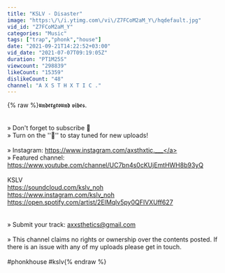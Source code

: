 ```yaml
---
title: "KSLV - Disaster"
image: "https:\/\/i.ytimg.com\/vi\/Z7FCoM2aM_Y\/hqdefault.jpg"
vid_id: "Z7FCoM2aM_Y"
categories: "Music"
tags: ["trap","phonk","house"]
date: "2021-09-21T14:22:52+03:00"
vid_date: "2021-07-07T09:19:05Z"
duration: "PT1M25S"
viewcount: "298839"
likeCount: "15359"
dislikeCount: "48"
channel: "A X S T H X T I C ."
---
```

{% raw %}𝖚𝖓𝖉𝖊𝖗𝖌𝖗𝖔𝖚𝖓𝖉 𝖛𝖎𝖇𝖊𝖘.<br /><br /><br />» Don't forget to subscribe 🖤<br />» Turn on the ''🔔'' to stay tuned for new uploads!<br /><br />» Instagram: <a rel="nofollow" target="blank" href="https://www.instagram.com/axsthxtic.___">https://www.instagram.com/axsthxtic.___</a><br />» Featured channel: <a rel="nofollow" target="blank" href="https://www.youtube.com/channel/UC7bn4s0cKUjEmtHWH8b93yQ">https://www.youtube.com/channel/UC7bn4s0cKUjEmtHWH8b93yQ</a><br /><br />KSLV<br /><a rel="nofollow" target="blank" href="https://soundcloud.com/kslv_noh">https://soundcloud.com/kslv_noh</a><br /><a rel="nofollow" target="blank" href="https://www.instagram.com/kslv_noh">https://www.instagram.com/kslv_noh</a><br /><a rel="nofollow" target="blank" href="https://open.spotify.com/artist/2ElMqlv5py0QFIVXUff627">https://open.spotify.com/artist/2ElMqlv5py0QFIVXUff627</a><br /><br /><br />» Submit your track: axxsthetics@gmail.com<br /><br />» This channel claims no rights or ownership over the contents posted. If there is an issue with any of my uploads please get in touch.<br /><br />#phonkhouse #kslv{% endraw %}
